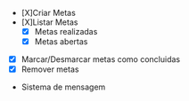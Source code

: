 - [X]Criar Metas
- [X]Listar Metas
  - [X] Metas realizadas
  - [X] Metas abertas
- [X] Marcar/Desmarcar metas como concluidas
- [X] Remover metas
- Sistema de mensagem
